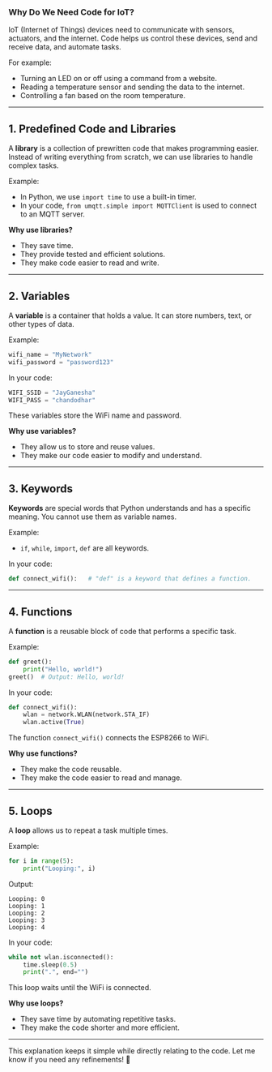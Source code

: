 ### **Why Do We Need Code for IoT?**
IoT (Internet of Things) devices need to communicate with sensors, actuators, and the internet. Code helps us control these devices, send and receive data, and automate tasks.

For example:
- Turning an LED on or off using a command from a website.
- Reading a temperature sensor and sending the data to the internet.
- Controlling a fan based on the room temperature.

---

## **1. Predefined Code and Libraries**
A **library** is a collection of prewritten code that makes programming easier. Instead of writing everything from scratch, we can use libraries to handle complex tasks.

Example:
- In Python, we use `import time` to use a built-in timer.
- In your code, `from umqtt.simple import MQTTClient` is used to connect to an MQTT server.

**Why use libraries?**
- They save time.
- They provide tested and efficient solutions.
- They make code easier to read and write.

---

## **2. Variables**
A **variable** is a container that holds a value. It can store numbers, text, or other types of data.

Example:
```python
wifi_name = "MyNetwork"
wifi_password = "password123"
```
In your code:
```python
WIFI_SSID = "JayGanesha"
WIFI_PASS = "chandodhar"
```
These variables store the WiFi name and password.

**Why use variables?**
- They allow us to store and reuse values.
- They make our code easier to modify and understand.

---

## **3. Keywords**
**Keywords** are special words that Python understands and has a specific meaning. You cannot use them as variable names.

Example:
- `if`, `while`, `import`, `def` are all keywords.

In your code:
```python
def connect_wifi():   # "def" is a keyword that defines a function.
```
---

## **4. Functions**
A **function** is a reusable block of code that performs a specific task.

Example:
```python
def greet():
    print("Hello, world!")
greet()  # Output: Hello, world!
```

In your code:
```python
def connect_wifi():
    wlan = network.WLAN(network.STA_IF)
    wlan.active(True)
```
The function `connect_wifi()` connects the ESP8266 to WiFi.

**Why use functions?**
- They make the code reusable.
- They make the code easier to read and manage.

---

## **5. Loops**
A **loop** allows us to repeat a task multiple times.

Example:
```python
for i in range(5):
    print("Looping:", i)
```
Output:
```
Looping: 0
Looping: 1
Looping: 2
Looping: 3
Looping: 4
```

In your code:
```python
while not wlan.isconnected():
    time.sleep(0.5)
    print(".", end="")
```
This loop waits until the WiFi is connected.

**Why use loops?**
- They save time by automating repetitive tasks.
- They make the code shorter and more efficient.

---

This explanation keeps it simple while directly relating to the code. Let me know if you need any refinements! 🚀
